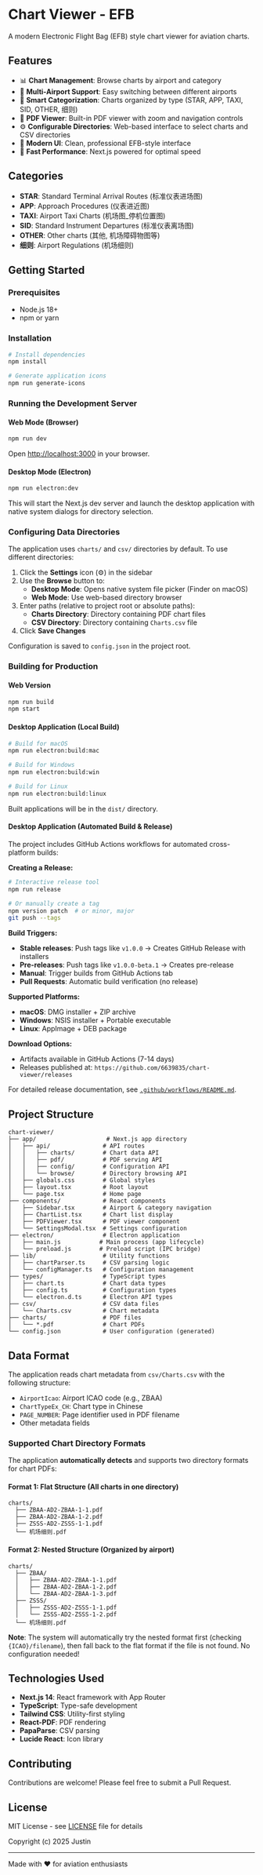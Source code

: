 # Chart Viewer - EFB

A modern Electronic Flight Bag (EFB) style chart viewer for aviation charts.

## Features

- 📊 **Chart Management**: Browse charts by airport and category
- 🛫 **Multi-Airport Support**: Easy switching between different airports
- 📁 **Smart Categorization**: Charts organized by type (STAR, APP, TAXI, SID, OTHER, 细则)
- 📄 **PDF Viewer**: Built-in PDF viewer with zoom and navigation controls
- ⚙️ **Configurable Directories**: Web-based interface to select charts and CSV directories
- 🎨 **Modern UI**: Clean, professional EFB-style interface
- 🚀 **Fast Performance**: Next.js powered for optimal speed

## Categories

- **STAR**: Standard Terminal Arrival Routes (标准仪表进场图)
- **APP**: Approach Procedures (仪表进近图)
- **TAXI**: Airport Taxi Charts (机场图_停机位置图)
- **SID**: Standard Instrument Departures (标准仪表离场图)
- **OTHER**: Other charts (其他, 机场障碍物图等)
- **细则**: Airport Regulations (机场细则)

## Getting Started

### Prerequisites

- Node.js 18+ 
- npm or yarn

### Installation

```bash
# Install dependencies
npm install

# Generate application icons
npm run generate-icons
```

### Running the Development Server

#### Web Mode (Browser)
```bash
npm run dev
```

Open [http://localhost:3000](http://localhost:3000) in your browser.

#### Desktop Mode (Electron)
```bash
npm run electron:dev
```

This will start the Next.js dev server and launch the desktop application with native system dialogs for directory selection.

### Configuring Data Directories

The application uses `charts/` and `csv/` directories by default. To use different directories:

1. Click the **Settings** icon (⚙️) in the sidebar
2. Use the **Browse** button to:
   - **Desktop Mode**: Opens native system file picker (Finder on macOS)
   - **Web Mode**: Use web-based directory browser
3. Enter paths (relative to project root or absolute paths):
   - **Charts Directory**: Directory containing PDF chart files
   - **CSV Directory**: Directory containing `Charts.csv` file
4. Click **Save Changes**

Configuration is saved to `config.json` in the project root.

### Building for Production

#### Web Version
```bash
npm run build
npm start
```

#### Desktop Application (Local Build)
```bash
# Build for macOS
npm run electron:build:mac

# Build for Windows
npm run electron:build:win

# Build for Linux
npm run electron:build:linux
```

Built applications will be in the `dist/` directory.

#### Desktop Application (Automated Build & Release)

The project includes GitHub Actions workflows for automated cross-platform builds:

**Creating a Release:**
```bash
# Interactive release tool
npm run release

# Or manually create a tag
npm version patch  # or minor, major
git push --tags
```

**Build Triggers:**
- **Stable releases**: Push tags like `v1.0.0` → Creates GitHub Release with installers
- **Pre-releases**: Push tags like `v1.0.0-beta.1` → Creates pre-release
- **Manual**: Trigger builds from GitHub Actions tab
- **Pull Requests**: Automatic build verification (no release)

**Supported Platforms:**
- **macOS**: DMG installer + ZIP archive
- **Windows**: NSIS installer + Portable executable
- **Linux**: AppImage + DEB package

**Download Options:**
- Artifacts available in GitHub Actions (7-14 days)
- Releases published at: `https://github.com/6639835/chart-viewer/releases`

For detailed release documentation, see [`.github/workflows/README.md`](.github/workflows/README.md).

## Project Structure

```
chart-viewer/
├── app/                    # Next.js app directory
│   ├── api/               # API routes
│   │   ├── charts/        # Chart data API
│   │   ├── pdf/           # PDF serving API
│   │   ├── config/        # Configuration API
│   │   └── browse/        # Directory browsing API
│   ├── globals.css        # Global styles
│   ├── layout.tsx         # Root layout
│   └── page.tsx           # Home page
├── components/            # React components
│   ├── Sidebar.tsx        # Airport & category navigation
│   ├── ChartList.tsx      # Chart list display
│   ├── PDFViewer.tsx      # PDF viewer component
│   └── SettingsModal.tsx  # Settings configuration
├── electron/              # Electron application
│   ├── main.js           # Main process (app lifecycle)
│   └── preload.js        # Preload script (IPC bridge)
├── lib/                   # Utility functions
│   ├── chartParser.ts     # CSV parsing logic
│   └── configManager.ts   # Configuration management
├── types/                 # TypeScript types
│   ├── chart.ts           # Chart data types
│   ├── config.ts          # Configuration types
│   └── electron.d.ts      # Electron API types
├── csv/                   # CSV data files
│   └── Charts.csv         # Chart metadata
├── charts/                # PDF files
│   └── *.pdf              # Chart PDFs
└── config.json            # User configuration (generated)
```

## Data Format

The application reads chart metadata from `csv/Charts.csv` with the following structure:

- `AirportIcao`: Airport ICAO code (e.g., ZBAA)
- `ChartTypeEx_CH`: Chart type in Chinese
- `PAGE_NUMBER`: Page identifier used in PDF filename
- Other metadata fields

### Supported Chart Directory Formats

The application **automatically detects** and supports two directory formats for chart PDFs:

#### Format 1: Flat Structure (All charts in one directory)
```
charts/
  ├── ZBAA-AD2-ZBAA-1-1.pdf
  ├── ZBAA-AD2-ZBAA-1-2.pdf
  ├── ZSSS-AD2-ZSSS-1-1.pdf
  └── 机场细则.pdf
```

#### Format 2: Nested Structure (Organized by airport)
```
charts/
  ├── ZBAA/
  │   ├── ZBAA-AD2-ZBAA-1-1.pdf
  │   ├── ZBAA-AD2-ZBAA-1-2.pdf
  │   └── ZBAA-AD2-ZBAA-1-3.pdf
  ├── ZSSS/
  │   ├── ZSSS-AD2-ZSSS-1-1.pdf
  │   └── ZSSS-AD2-ZSSS-1-2.pdf
  └── 机场细则.pdf
```

**Note**: The system will automatically try the nested format first (checking `{ICAO}/filename`), then fall back to the flat format if the file is not found. No configuration needed!

## Technologies Used

- **Next.js 14**: React framework with App Router
- **TypeScript**: Type-safe development
- **Tailwind CSS**: Utility-first styling
- **React-PDF**: PDF rendering
- **PapaParse**: CSV parsing
- **Lucide React**: Icon library

## Contributing

Contributions are welcome! Please feel free to submit a Pull Request.

## License

MIT License - see [LICENSE](LICENSE) file for details

Copyright (c) 2025 Justin

---

Made with ❤️ for aviation enthusiasts

